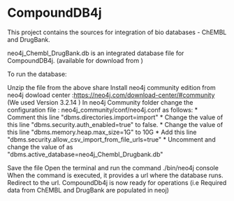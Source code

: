 # CompoundDB4j

This project contains the sources for integration of bio databases - ChEMBL and DrugBank.

neo4j_Chembl_DrugBank.db is an integrated database file for CompoundDB4j. (available for download from )



To run the database:

Unzip the file from the above share
Install neo4j community edition from neo4j dowload center :https://neo4j.com/download-center/#community
(We used Version 3.2.14 )
In neo4j Community folder change the configuration file : neo4j_community/conf/neo4j.conf as follows:
    *  Comment this line "dbms.directories.import=import"
    *  Change the value of this line "dbms.security.auth_enabled=true" to false.
    *  Change the value of this line "dbms.memory.heap.max_size=1G" to 10G
    *  Add this line "dbms.security.allow_csv_import_from_file_urls=true"
    *  Uncomment  and change the value of as "dbms.active_database=neo4j_Chembl_Drugbank.db" 
    
Save the file
Open the terminal and run the command ./bin/neo4j console
When the command is executed, it provides a url where the database runs.
Redirect to the url. 
CompoundDb4j is now ready for operations (i.e Required data from ChEMBL and DrugBank are populated in neoj)
